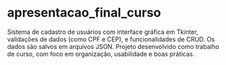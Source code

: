 # apresentacao_final_curso
Sistema de cadastro de usuários com interface gráfica em Tkinter, validações de dados (como CPF e CEP), e funcionalidades de CRUD. Os dados são salvos em arquivos JSON. Projeto desenvolvido como trabalho de curso, com foco em organização, usabilidade e boas práticas.

